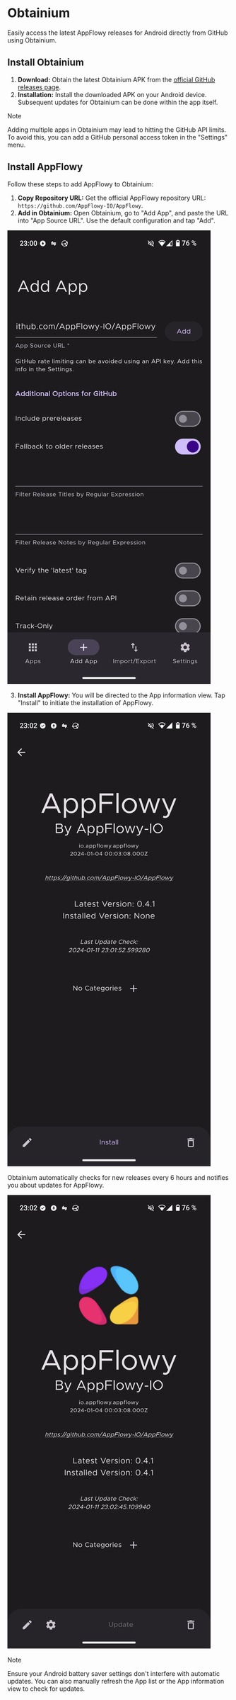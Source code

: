 # Obtainium

Easily access the latest AppFlowy releases for Android directly from GitHub using Obtainium.

## Install Obtainium

1. **Download:** Obtain the latest Obtainium APK from the [official GitHub releases page](https://github.com/ImranR98/Obtainium/releases).
2. **Installation:** Install the downloaded APK on your Android device. Subsequent updates for Obtainium can be done within the app itself.

> [!NOTE] 
> Adding multiple apps in Obtainium may lead to hitting the GitHub API limits. To avoid this, you can add a GitHub personal access token in the "Settings" menu.

## Install AppFlowy

Follow these steps to add AppFlowy to Obtainium:

1. **Copy Repository URL:** Get the official AppFlowy repository URL: `https://github.com/AppFlowy-IO/AppFlowy`.
2. **Add in Obtainium:** Open Obtainium, go to "Add App", and paste the URL into "App Source URL". Use the default configuration and tap "Add".

![Adding App in Obtainium](../../../.gitbook/assets/obtainium_add_app.png)

3. **Install AppFlowy:** You will be directed to the App information view. Tap "Install" to initiate the installation of AppFlowy.

![AppFlowy Installation Screen](../../../.gitbook/assets/obtainium_install_appflowy.png)

Obtainium automatically checks for new releases every 6 hours and notifies you about updates for AppFlowy.

![App Information View in Obtainium](../../../.gitbook/assets/obtainium_app_info.png)

> [!NOTE] 
> Ensure your Android battery saver settings don't interfere with automatic updates. You can also manually refresh the App list or the App information view to check for updates.
